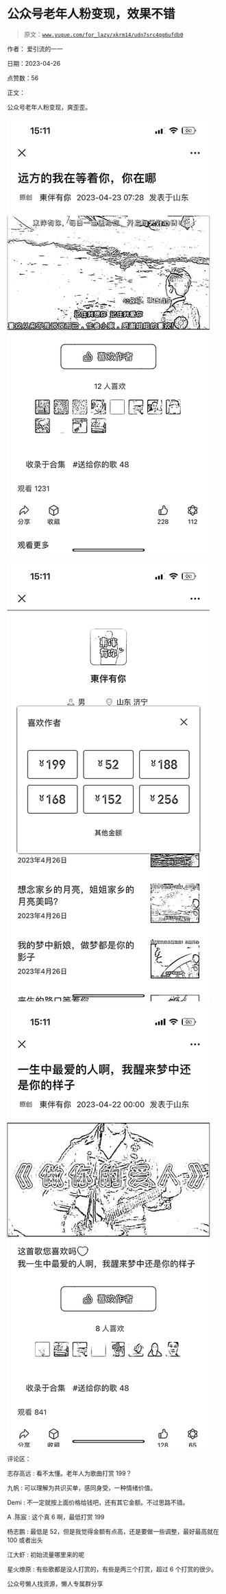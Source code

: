 # 公众号老年人粉变现，效果不错

> 原文：[`www.yuque.com/for_lazy/xkrm14/udn7src4qg6ufdb0`](https://www.yuque.com/for_lazy/xkrm14/udn7src4qg6ufdb0)



作者： 爱引流的一一



日期：2023-04-26



点赞数：56



正文：



公众号老年人粉变现，爽歪歪。



![](img/d794184541d1ec789005e17a72a2b096.png)



![](img/3d3776433fbbfdc1804b710a73c21c77.png)



![](img/9b7c38aa85226f56ae0693577031d287.png)



评论区：



志存高远 : 看不太懂。老年人为歌曲打赏 199？



九帆 : 可以理解为共识买单，感同身受，一种情绪价值。



Demi : 不一定就按上面价格给钱吧，还有其它金额。不过思路不错。



A .陈宸 : 这个真 6 啊，最低打赏 199



杨志鹏 : 最低是 52，但是我觉得金额有点高，还是要做一些调整，最好最高就在 100 或者出头



江大虾 : 初始流量哪里来的呢



星火燎原 : 有些歌都是没人打赏的，有些是两三个打赏，超过 6 个打赏的很少。



公众号懒人找资源，懒人专属群分享

